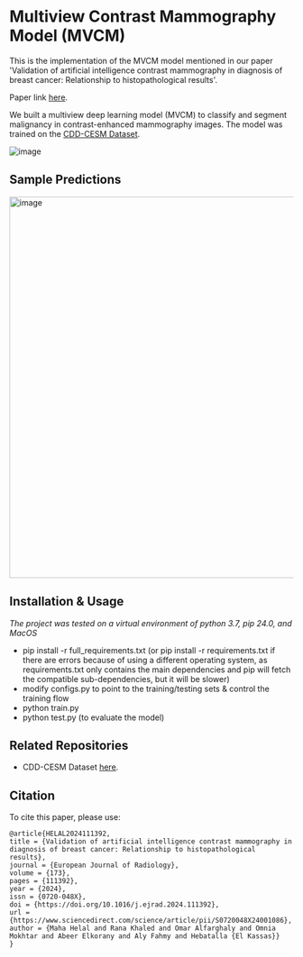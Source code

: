 # Multiview Contrast Mammography Model (MVCM)

This is the implementation of the MVCM model mentioned in our paper 'Validation of artificial intelligence contrast mammography in diagnosis of breast cancer: Relationship to histopathological results'.

Paper link [here](https://doi.org/10.1016/j.ejrad.2024.111392).

We built a multiview deep learning model (MVCM) to classify and segment malignancy in contrast-enhanced mammography images. The model was trained on the [CDD-CESM Dataset](https://doi.org/10.1038/s41597-022-01238-0).

![image](https://github.com/omar-mohamed/Birad-Classification-Multiview/assets/6074821/f517816e-5c03-4b38-8ee4-af304b5a1be4)

## Sample Predictions
<img width="677" alt="image" src="https://github.com/omar-mohamed/Birad-Classification-Multiview/assets/6074821/cbfeeaba-77f1-49ed-b3d7-6efdb7155e1c">


## Installation & Usage
*The project was tested on a virtual environment of python 3.7, pip 24.0, and MacOS*

- pip install -r full_requirements.txt (or pip install -r requirements.txt if there are errors because of using a different operating system, as requirements.txt only contains the main dependencies and pip will fetch the compatible sub-dependencies, but it will be slower)
- modify configs.py to point to the training/testing sets & control the training flow
- python train.py
- python test.py (to evaluate the model)

## Related Repositories
- CDD-CESM Dataset [here](https://github.com/omar-mohamed/CDD-CESM-Dataset).

## Citation
To cite this paper, please use:

```
@article{HELAL2024111392,
title = {Validation of artificial intelligence contrast mammography in diagnosis of breast cancer: Relationship to histopathological results},
journal = {European Journal of Radiology},
volume = {173},
pages = {111392},
year = {2024},
issn = {0720-048X},
doi = {https://doi.org/10.1016/j.ejrad.2024.111392},
url = {https://www.sciencedirect.com/science/article/pii/S0720048X24001086},
author = {Maha Helal and Rana Khaled and Omar Alfarghaly and Omnia Mokhtar and Abeer Elkorany and Aly Fahmy and Hebatalla {El Kassas}}
}
```
